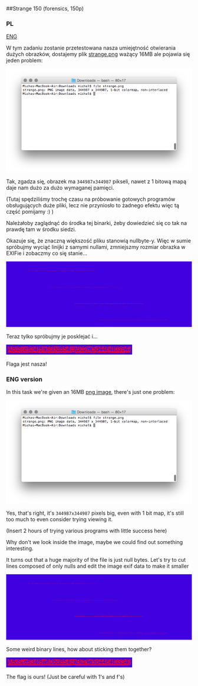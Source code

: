 ##Strange 150 (forensics, 150p)

### PL
[ENG](#eng-version)

W tym zadaniu zostanie przetestowana nasza umiejętność otwierania dużych obrazków, dostajemy plik [strange.png](strange.png) ważący 16MB ale pojawia się jeden problem:

![alt](file.png)

Tak, zgadza się, obrazek ma `344987x344987` pikseli, nawet z 1 bitową mapą daje nam dużo za dużo wymaganej pamięci.

(Tutaj spędziliśmy trochę czasu na próbowanie gotowych programów obsługujących duże pliki, lecz nie przyniosło to żadnego efektu więc tą część pomijamy :) )

Należałoby zaglądnąć do środka tej binarki, żeby dowiedzieć się co tak na prawdę tam w środku siedzi. 

Okazuje się, że znaczną większość pliku stanowią nullbyte-y. Więc w sumie spróbujmy wyciąć linijki z samymi nullami, zmniejszmy rozmiar obrazka w EXIFie i zobaczmy co się stanie...

![alt](cropped_enlarged.png)

Teraz tylko spróbujmy je posklejać i...

![alt](solution.png)

Flaga jest nasza!

### ENG version

In this task we're given an 16MB [png image](strange.png), there's just one problem:

![alt](file.png)

Yes, that's right, it's `344987x344987` pixels big, even with 1 bit map, it's still too much to even consider trying viewing it.

(Insert 2 hours of trying various programs with little success here)

Why don't we look inside the image, maybe we could find out something interesting.

It turns out that a huge majority of the file is just null bytes. Let's try to cut lines composed of only nulls and edit the image exif data to make it smaller

![alt](cropped_enlarged.png)

Some weird binary lines, how about sticking them together?

![alt](solution.png)

The flag is ours! (Just be careful with 1's and f's)

